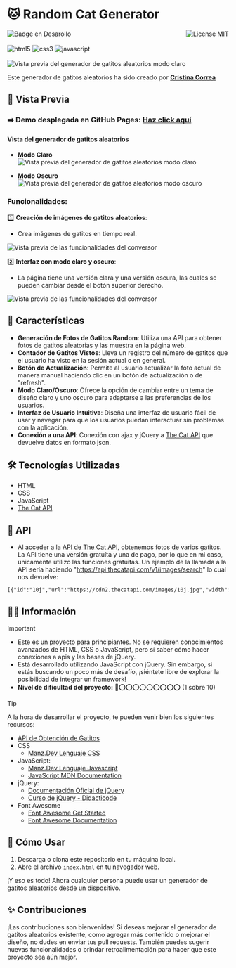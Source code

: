 # 🐱 Random Cat Generator
![Badge en Desarollo](https://img.shields.io/badge/STATUS-FINALIZADO-violet)
<img align="right" alt="License MIT" src="https://img.shields.io/badge/LICENSE-MIT-green" /> <br/><br/>
<img alt="html5" src="https://img.shields.io/badge/-HTML5-E34F26?style=flat-square&logo=html5&logoColor=white" />
<img alt="css3" src="https://img.shields.io/badge/-CSS3-1572B6?style=flat-square&logo=css3&logoColor=white" />
<img alt="javascript" src="https://img.shields.io/badge/-JavaScript-F7DF1E?style=flat-square&logo=javascript&logoColor=black" />
<br/><br/>
![Vista previa del generador de gatitos aleatorios modo claro](https://github.com/CrisCorreaS/random-cat-generator/blob/main/img/visualizaci%C3%B3n/generador-vista-clara.png)

Este generador de gatitos aleatorios ha sido creado por **[Cristina Correa](https://www.linkedin.com/in/cristina-correa-segade/)**

## 👀 Vista Previa

### ➡️ **Demo desplegada en GitHub Pages:** **[Haz click aquí](https://criscorreas.github.io/random-cat-generator/)**

#### Vista del generador de gatitos aleatorios
- **Modo Claro**
![Vista previa del generador de gatitos aleatorios modo claro](https://github.com/CrisCorreaS/random-cat-generator/blob/main/img/visualizaci%C3%B3n/generador-vista-clara.png)

- **Modo Oscuro**
![Vista previa del generador de gatitos aleatorios modo oscuro](https://github.com/CrisCorreaS/random-cat-generator/blob/main/img/visualizaci%C3%B3n/generador-vista-oscura.png)

### Funcionalidades:
 1️⃣ **Creación de imágenes de gatitos aleatorios**:
  - Crea imágenes de gatitos en tiempo real.
    
 ![Vista previa de las funcionalidades del conversor](https://github.com/CrisCorreaS/random-cat-generator/blob/main/video/feature1.gif)

 2️⃣ **Interfaz con modo claro y oscuro**:
  - La página tiene una versión clara y una versión oscura, las cuales se pueden cambiar desde el botón superior derecho.
    
 ![Vista previa de las funcionalidades del conversor](https://github.com/CrisCorreaS/random-cat-generator/blob/main/video/feature2.gif)

## 🌱 Características

- **Generación de Fotos de Gatitos Random**: Utiliza una API para obtener fotos de gatitos aleatorias y las muestra en la página web.
- **Contador de Gatitos Vistos**: Lleva un registro del número de gatitos que el usuario ha visto en la sesión actual o en general.
- **Botón de Actualización**: Permite al usuario actualizar la foto actual de manera manual haciendo clic en un botón de actualización o de "refresh".
- **Modo Claro/Oscuro**: Ofrece la opción de cambiar entre un tema de diseño claro y uno oscuro para adaptarse a las preferencias de los usuarios.
- **Interfaz de Usuario Intuitiva**: Diseña una interfaz de usuario fácil de usar y navegar para que los usuarios puedan interactuar sin problemas con la aplicación.
- **Conexión a una API**: Conexión con ajax y jQuery a [The Cat API](https://thecatapi.com/) que devuelve datos en formato json.
 
## 🛠️ Tecnologías Utilizadas

- HTML
- CSS
- JavaScript
- [The Cat API](https://api.thecatapi.com/v1/images/search)

## 🤖 API
- Al acceder a la [API de The Cat API](https://thecatapi.com/), obtenemos fotos de varios gatitos. La API tiene una versión gratuíta y una de pago, por lo que en mi caso, únicamente utilizo las funciones gratuitas. Un ejemplo de la llamada a la API sería haciendo "https://api.thecatapi.com/v1/images/search" lo cual nos devuelve:
 ```
[{"id":"10j","url":"https://cdn2.thecatapi.com/images/10j.jpg","width":500,"height":335}]
 ```

## 🔎💡 Información
> [!IMPORTANT]
> - Este es un proyecto para principiantes. No se requieren conocimientos avanzados de HTML, CSS o JavaScript, pero sí saber cómo hacer conexiones a apis y las bases de jQuery.
> - Está desarrollado utilizando JavaScript con jQuery. Sin embargo, si estás buscando un poco más de desafío, ¡siéntete libre de explorar la posibilidad de integrar un framework!
> - **Nivel de dificultad del proyecto:** 🔴⭕⭕⭕⭕⭕⭕⭕⭕⭕ (1 sobre 10)

> [!TIP]
> A la hora de desarrollar el proyecto, te pueden venir bien los siguientes recursos:
> - [API de Obtención de Gatitos](https://thecatapi.com/)
> - CSS
>    - [Manz.Dev Lenguaje CSS](https://lenguajecss.com/css/)
> - JavaScript:
>    - [Manz.Dev Lenguaje Javascript](https://lenguajejs.com/javascript/)
>    - [JavaScript MDN Documentation](https://developer.mozilla.org/en-US/docs/Web/JavaScript)
> - jQuery:
>    - [Documentación Oficial de jQuery](https://jquery.com/)
>    - [Curso de jQuery - Didacticode](https://didacticode.com/curso/curso-de-jquery/)
> - Font Awesome
>    - [Font Awesome Get Started](https://fontawesome.com/docs/web/setup/get-started)
>    - [Font Awesome Documentation](https://fontawesome.com/v5/docs/web/reference-icons/)

## 📓 Cómo Usar

1. Descarga o clona este repositorio en tu máquina local.
2. Abre el archivo `index.html` en tu navegador web.

¡Y eso es todo! Ahora cualquier persona puede usar un generador de gatitos aleatorios desde un dispositivo.

## ✨ Contribuciones

¡Las contribuciones son bienvenidas! Si deseas mejorar el generador de gatitos aleatorios existente, como agregar más contenido o mejorar el diseño, no dudes en enviar tus pull requests. También puedes sugerir nuevas funcionalidades o brindar retroalimentación para hacer que este proyecto sea aún mejor.
